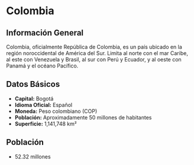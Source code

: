 # Colombia

## Información General
Colombia, oficialmente República de Colombia, es un país ubicado en la región noroccidental de América del Sur. Limita al norte con el mar Caribe, al este con Venezuela y Brasil, al sur con Perú y Ecuador, y al oeste con Panamá y el océano Pacífico.

## Datos Básicos
- **Capital:** Bogotá
- **Idioma Oficial:** Español
- **Moneda:** Peso colombiano (COP)
- **Población:** Aproximadamente 50 millones de habitantes
- **Superficie:** 1,141,748 km²

## Población
- 52.32 millones 
